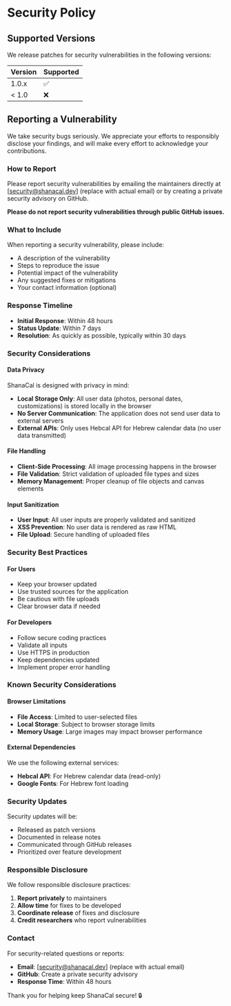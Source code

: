 # Security Policy

## Supported Versions

We release patches for security vulnerabilities in the following versions:

| Version | Supported          |
| ------- | ------------------ |
| 1.0.x   | :white_check_mark: |
| < 1.0   | :x:                |

## Reporting a Vulnerability

We take security bugs seriously. We appreciate your efforts to responsibly disclose your findings, and will make every effort to acknowledge your contributions.

### How to Report

Please report security vulnerabilities by emailing the maintainers directly at [security@shanacal.dev] (replace with actual email) or by creating a private security advisory on GitHub.

**Please do not report security vulnerabilities through public GitHub issues.**

### What to Include

When reporting a security vulnerability, please include:

- A description of the vulnerability
- Steps to reproduce the issue
- Potential impact of the vulnerability
- Any suggested fixes or mitigations
- Your contact information (optional)

### Response Timeline

- **Initial Response**: Within 48 hours
- **Status Update**: Within 7 days
- **Resolution**: As quickly as possible, typically within 30 days

### Security Considerations

#### Data Privacy

ShanaCal is designed with privacy in mind:

- **Local Storage Only**: All user data (photos, personal dates, customizations) is stored locally in the browser
- **No Server Communication**: The application does not send user data to external servers
- **External APIs**: Only uses Hebcal API for Hebrew calendar data (no user data transmitted)

#### File Handling

- **Client-Side Processing**: All image processing happens in the browser
- **File Validation**: Strict validation of uploaded file types and sizes
- **Memory Management**: Proper cleanup of file objects and canvas elements

#### Input Sanitization

- **User Input**: All user inputs are properly validated and sanitized
- **XSS Prevention**: No user data is rendered as raw HTML
- **File Upload**: Secure handling of uploaded files

### Security Best Practices

#### For Users

- Keep your browser updated
- Use trusted sources for the application
- Be cautious with file uploads
- Clear browser data if needed

#### For Developers

- Follow secure coding practices
- Validate all inputs
- Use HTTPS in production
- Keep dependencies updated
- Implement proper error handling

### Known Security Considerations

#### Browser Limitations

- **File Access**: Limited to user-selected files
- **Local Storage**: Subject to browser storage limits
- **Memory Usage**: Large images may impact browser performance

#### External Dependencies

We use the following external services:

- **Hebcal API**: For Hebrew calendar data (read-only)
- **Google Fonts**: For Hebrew font loading

### Security Updates

Security updates will be:

- Released as patch versions
- Documented in release notes
- Communicated through GitHub releases
- Prioritized over feature development

### Responsible Disclosure

We follow responsible disclosure practices:

1. **Report privately** to maintainers
2. **Allow time** for fixes to be developed
3. **Coordinate release** of fixes and disclosure
4. **Credit researchers** who report vulnerabilities

### Contact

For security-related questions or reports:

- **Email**: [security@shanacal.dev] (replace with actual email)
- **GitHub**: Create a private security advisory
- **Response Time**: Within 48 hours

Thank you for helping keep ShanaCal secure! 🔒

